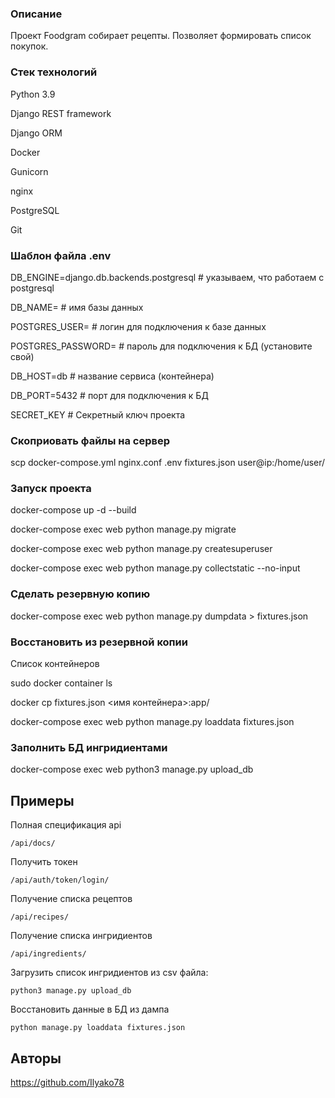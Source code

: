### Описание
Проект Foodgram собирает рецепты.
Позволяет формировать список покупок.


### Стек технологий

Python 3.9

Django REST framework

Django ORM

Docker

Gunicorn

nginx

PostgreSQL

Git

### Шаблон файла .env

DB_ENGINE=django.db.backends.postgresql # указываем, что работаем с postgresql

DB_NAME= # имя базы данных

POSTGRES_USER= # логин для подключения к базе данных

POSTGRES_PASSWORD= # пароль для подключения к БД (установите свой)

DB_HOST=db # название сервиса (контейнера)

DB_PORT=5432 # порт для подключения к БД

SECRET_KEY # Секретный ключ проекта


### Скоприовать файлы на сервер

scp docker-compose.yml nginx.conf .env fixtures.json user@ip:/home/user/

### Запуск проекта 


docker-compose up -d --build

docker-compose exec web python manage.py migrate

docker-compose exec web python manage.py createsuperuser

docker-compose exec web python manage.py collectstatic --no-input

### Сделать резервную копию

docker-compose exec web python manage.py dumpdata > fixtures.json

### Восстановить из резервной копии

Список контейнеров

sudo docker container ls 

docker cp fixtures.json <имя контейнера>:app/

docker-compose exec web python manage.py loaddata fixtures.json

### Заполнить БД ингридиентами

docker-compose exec web python3 manage.py upload_db

## Примеры
Полная спецификация api
```
/api/docs/
```

Получить токен 
```
/api/auth/token/login/
```

Получение списка рецептов
```
/api/recipes/
```

Получение списка ингридиентов
```
/api/ingredients/
```

Загрузить список ингридиентов из csv файла:
```
python3 manage.py upload_db
```

Восстановить данные в БД из дампа
```
python manage.py loaddata fixtures.json
```

## Авторы

https://github.com/Ilyako78


